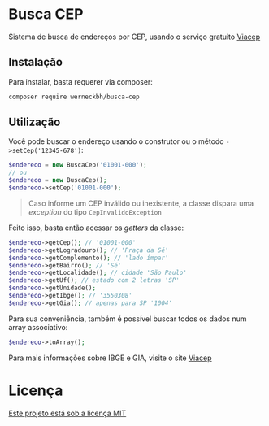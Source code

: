 # Busca CEP

Sistema de busca de endereços por CEP, usando o serviço gratuito [Viacep](https://viacep.com.br)

## Instalação

Para instalar, basta requerer via composer:

```bash
composer require werneckbh/busca-cep
```

## Utilização

Você pode buscar o endereço usando o construtor ou o método `->setCep('12345-678')`:
```php
$endereco = new BuscaCep('01001-000');
// ou
$endereco = new BuscaCep();
$endereco->setCep('01001-000');
```
> Caso informe um CEP inválido ou inexistente, a classe dispara uma _exception_ do tipo `CepInvalidoException`

Feito isso, basta então acessar os _getters_ da classe:
```php
$endereco->getCep(); // '01001-000'
$endereco->getLogradouro(); // 'Praça da Sé'
$endereco->getComplemento(); // 'lado ímpar'
$endereco->getBairro(); // 'Sé'
$endereco->getLocalidade(); // cidade 'São Paulo'
$endereco->getUf(); // estado com 2 letras 'SP'
$endereco->getUnidade();
$endereco->getIbge(); // '3550308' 
$endereco->getGia(); // apenas para SP '1004'
```
Para sua conveniência, também é possível buscar todos os dados num array associativo:
```php
$endereco->toArray();
```

Para mais informações sobre IBGE e GIA, visite o site [Viacep](https://viacep.com.br)

# Licença

[Este projeto está sob a licença MIT](https://github.com/werneckbh/busca-cep/blob/master/LICENSE)